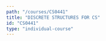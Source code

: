 ```yaml
---
path: "/courses/CS0441"
title: "DISCRETE STRUCTURES FOR CS"
id: "CS0441"
type: "individual-course"
---
```

